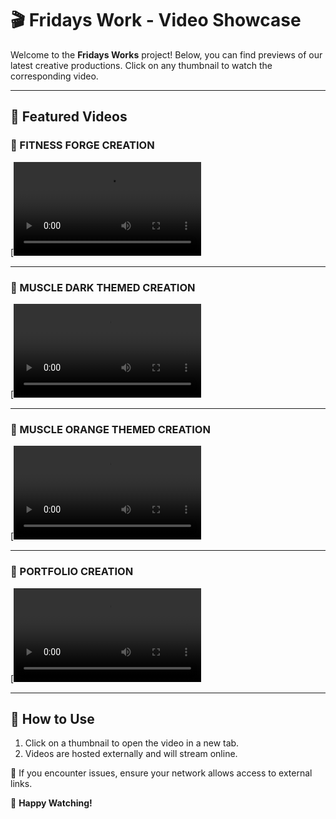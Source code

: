 # 🎬 Fridays Work - Video Showcase

Welcome to the **Fridays Works** project! Below, you can find previews of our latest creative productions. Click on any thumbnail to watch the corresponding video.

---

## 🚀 Featured Videos

### 🎥 FITNESS FORGE CREATION
[![Watch FITNESS FORGE CREATION](https://imagekit.io/player/embed/fppedbjmhj/friday-ai-cli-media/FITNESS_FORGE_CREATION.mp4?updatedAt=1742181624201&thumbnail=https%3A%2F%2Fik.imagekit.io%2Ffppedbjmhj%2Ffriday-ai-cli-media%2FFITNESS_FORGE_CREATION.mp4%2Fik-thumbnail.jpg%3FupdatedAt%3D1742181624201&updatedAt=1742181624201)

---

### 🎥 MUSCLE DARK THEMED CREATION
[![Watch MUSCLE DARK THEMED CREATION](https://imagekit.io/player/embed/fppedbjmhj/friday-ai-cli-media/MUSCLE_DARK_THEMED_CREATION.mp4?updatedAt=1742180860944&thumbnail=https%3A%2F%2Fik.imagekit.io%2Ffppedbjmhj%2Ffriday-ai-cli-media%2FMUSCLE_DARK_THEMED_CREATION.mp4%2Fik-thumbnail.jpg%3FupdatedAt%3D1742180860944&updatedAt=1742180860944)

---

### 🎥 MUSCLE ORANGE THEMED CREATION
[![Watch MUSCLE ORANGE THEMED CREATION](https://imagekit.io/player/embed/fppedbjmhj/friday-ai-cli-media/MUSCLE_ORANGE_THEMED_CREATION.mp4?updatedAt=1742180863851&thumbnail=https%3A%2F%2Fik.imagekit.io%2Ffppedbjmhj%2Ffriday-ai-cli-media%2FMUSCLE_ORANGE_THEMED_CREATION.mp4%2Fik-thumbnail.jpg%3FupdatedAt%3D1742180863851&updatedAt=1742180863851)

---

### 🎥 PORTFOLIO CREATION
[![Watch PORTFOLIO CREATION](https://imagekit.io/player/embed/fppedbjmhj/friday-ai-cli-media/PORTFOLIO_CREATION.mp4?updatedAt=1742180858872&thumbnail=https%3A%2F%2Fik.imagekit.io%2Ffppedbjmhj%2Ffriday-ai-cli-media%2FPORTFOLIO_CREATION.mp4%2Fik-thumbnail.jpg%3FupdatedAt%3D1742180858872&updatedAt=1742180858872)

---

## 📌 How to Use
1. Click on a thumbnail to open the video in a new tab.
2. Videos are hosted externally and will stream online.

🔗 If you encounter issues, ensure your network allows access to external links.


🚀 **Happy Watching!**
